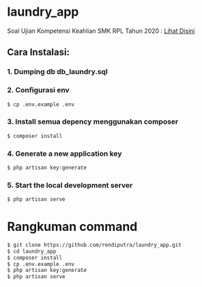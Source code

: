 # laundry_app

Soal Ujian Kompetensi Keahlian SMK RPL Tahun 2020 : [Lihat Disini](https://docs.google.com/document/d/1lAskWGNuy75HYMhdJVQprNRZEUAYRnooDvTHq_QHdkc/edit?usp=sharing)

## Cara Instalasi:
### 1. Dumping db db_laundry.sql

### 2. Configurasi env
```bash
$ cp .env.example .env
```

### 3. Install semua depency menggunakan composer

```bash 
$ composer install
```

### 4. Generate a new application key 
```bash 
$ php artisan key:generate
```

### 5. Start the local development server
```bash
$ php artisan serve
```
# Rangkuman command


```bash 
$ git clone https://github.com/rendiputra/laundry_app.git
$ cd laundry_app
$ composer install
$ cp .env.example .env
$ php artisan key:generate
$ php artisan serve
```